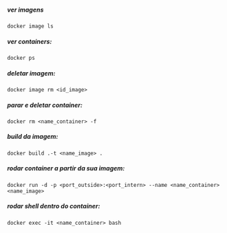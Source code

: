 ##### ver imagens 
`docker image ls`

##### ver containers:
`docker ps`

##### deletar imagem:
`docker image rm <id_image>`

##### parar e deletar container:
`docker rm <name_container> -f`

##### build da imagem:
`docker build .-t <name_image> .`

##### rodar container a partir da sua imagem:
`docker run -d -p <port_outside>:<port_intern> --name <name_container> <name_image>`

##### rodar shell dentro do container:
`docker exec -it <name_container> bash`